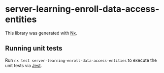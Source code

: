 # server-learning-enroll-data-access-entities

This library was generated with [Nx](https://nx.dev).

## Running unit tests

Run `nx test server-learning-enroll-data-access-entities` to execute the unit tests via [Jest](https://jestjs.io).
